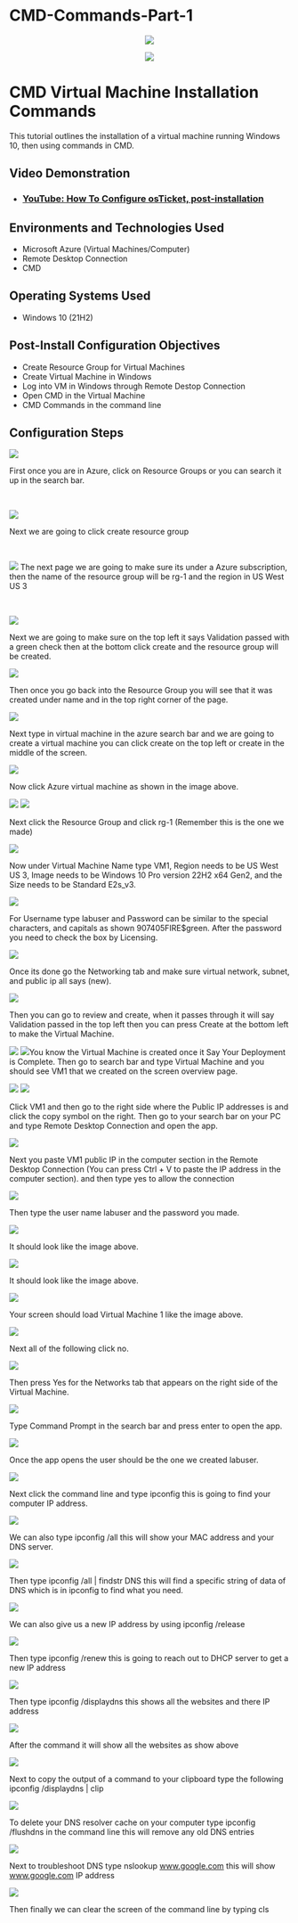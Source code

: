 # CMD-Commands-Part-1
<p align="center">
<img src="https://www.wallpaperflare.com/static/79/573/83/code-minimalism-microsoft-windows-command-lines-wallpaper.jpg"/>
</p>
<p align="center">
<img src="https://github.com/Jacobvillagomez1/CMD-Commands-Part-1/assets/143027686/5a1b3c58-bcc2-48b0-bdb9-93bfc287b09c"/>
</p>
<h1>CMD Virtual Machine Installation Commands</h1>
This tutorial outlines the installation of a virtual machine running Windows 10, then using commands in CMD.<br />


<h2>Video Demonstration</h2>

- ### [YouTube: How To Configure osTicket, post-installation](https://www.youtube.com)

<h2>Environments and Technologies Used</h2>

- Microsoft Azure (Virtual Machines/Computer)
- Remote Desktop Connection
- CMD

<h2>Operating Systems Used </h2>

- Windows 10</b> (21H2)

<h2>Post-Install Configuration Objectives</h2>

- Create Resource Group for Virtual Machines
- Create Virtual Machine in Windows
- Log into VM in Windows through Remote Destop Connection  
- Open CMD in the Virtual Machine
- CMD Commands in the command line

<h2>Configuration Steps</h2>

<p>
<img src="https://github.com/Jacobvillagomez1/CMD-Commands-Part-1/assets/143027686/4d0bee33-04ea-48bf-8d2e-6f764ce8523c"/>
</p>
<p>
First once you are in Azure, click on Resource Groups or you can search it up in the search bar.
</p>
<br />

<p>
<img src="https://github.com/Jacobvillagomez1/CMD-Commands-Part-1/assets/143027686/0d1e8141-d7fc-4c1b-84c9-76fed61ed0ce"/>
</p>
<p>
Next we are going to click create resource group
</p>
<br />

<p>
<img src="https://github.com/Jacobvillagomez1/CMD-Commands-Part-1/assets/143027686/388e21ce-cad0-46b8-8bc6-ada943731b97"
<p>
The next page we are going to make sure its under a Azure subscription, then the name of the resource group will be rg-1 and the region in US West US 3
</p>
<br />
<p>
<img src="https://github.com/Jacobvillagomez1/CMD-Commands-Part-1/assets/143027686/54a499f6-cce7-4cf2-91e6-c7a2d047c518"
<p>
  
Next we are going to make sure on the top left it says Validation passed with a green check then at the bottom click create and the resource group will be created.
</p>
<p>
<img src="https://github.com/Jacobvillagomez1/CMD-Commands-Part-1/assets/143027686/a352f1a3-81bc-4088-a7f8-140ce798c67b"
<p>
  
Then once you go back into the Resource Group you will see that it was created under name and in the top right corner of the page.
</p>
<p>
<img src="https://github.com/Jacobvillagomez1/CMD-Commands-Part-1/assets/143027686/d503d5d1-0b3c-44a9-94e6-7046d9d764ab"
<p>
  
Next type in virtual machine in the azure search bar and we are going to create a virtual machine you can click create on the top left or create in the middle of the screen.
<p>
<img src="https://github.com/Jacobvillagomez1/CMD-Commands-Part-1/assets/143027686/68f68298-de96-49b3-8f37-1a450bad0a2f"
<p>
  
Now click Azure virtual machine as shown in the image above.
<p>
<img src="https://github.com/Jacobvillagomez1/CMD-Commands-Part-1/assets/143027686/68dab5ec-5351-44fb-9d44-6dbd3d873575"
<p>
<img src="https://github.com/Jacobvillagomez1/CMD-Commands-Part-1/assets/143027686/ee5d94f2-282d-4055-aaa2-6d3e13a268d3"  
<p>
  
Next click the Resource Group and click rg-1 (Remember this is the one we made)
<p>
<img src="https://github.com/Jacobvillagomez1/CMD-Commands-Part-1/assets/143027686/9a403d30-287d-4c32-a7c4-c21071fabe49"
<p>
  
Now under Virtual Machine Name type VM1, Region needs to be US West US 3, Image needs to be Windows 10 Pro version 22H2 x64 Gen2, and the Size needs to be Standard E2s_v3.
<p>
<img src="https://github.com/Jacobvillagomez1/CMD-Commands-Part-1/assets/143027686/efb0d977-7b44-49ba-9ded-24fee80137e5"
<p>
  
For Username type labuser and Password can be similar to the special characters, and capitals as shown 907405FIRE$green. After the password you need to check the box by Licensing. 
<p>
<img src="https://github.com/Jacobvillagomez1/CMD-Commands-Part-1/assets/143027686/d69be498-b1a9-45e5-9459-17cb185782a8"
<p>
  
Once its done go the Networking tab and make sure virtual network, subnet, and public ip all says (new). 
<p>
<img src="https://github.com/Jacobvillagomez1/CMD-Commands-Part-1/assets/143027686/80aef843-8a92-49ce-a305-3c9fc5968012"
<p>
  
Then you can go to review and create, when it passes through it will say Validation passed in the top left then you can press Create at the bottom left to make the Virtual Machine. 
<p>
<img src="https://github.com/Jacobvillagomez1/CMD-Commands-Part-1/assets/143027686/a3d69c50-6f22-4d4a-a5ad-576f72e784ce"
<p>
<img src="https://github.com/Jacobvillagomez1/CMD-Commands-Part-1/assets/143027686/6bac7907-dc24-49d0-8c6a-0324b767db92" 
  
You know the Virtual Machine is created once it Say Your Deployment is Complete. Then go to search bar and type Virtual Machine and you should see VM1 that we created on the screen overview page.
<p>
<img src="https://github.com/Jacobvillagomez1/CMD-Commands-Part-1/assets/143027686/dc481d82-fa7c-4464-8b4e-b48d3c5a8049"
<p>
<img src="https://github.com/Jacobvillagomez1/CMD-Commands-Part-1/assets/143027686/f399d089-8d94-45c7-ab6e-76b01e3ee893"
<p>
  
Click VM1 and then go to the right side where the Public IP addresses is and click the copy symbol on the right. Then go to your search bar on your PC and type Remote Desktop Connection and open the app. 
<p>
<img src="https://github.com/Jacobvillagomez1/CMD-Commands-Part-1/assets/143027686/5cdbf126-fad9-474d-badb-99e0266fc377"
<p>
  
Next you paste VM1 public IP in the computer section in the Remote Desktop Connection (You can press Ctrl + V to paste the IP address in the computer section). and then type yes to allow the connection
<p>
<img src="https://github.com/Jacobvillagomez1/CMD-Commands-Part-1/assets/143027686/8f3eec77-7fe3-49c2-b203-b127da649297"
<p>
  
Then type the user name labuser and the password you made.  
<p>
<img src="https://github.com/Jacobvillagomez1/CMD-Commands-Part-1/assets/143027686/32c98164-ecf5-4f43-9e14-df23d7475ab7"
<p>
  
It should look like the image above.
<p>
<img src="https://github.com/Jacobvillagomez1/CMD-Commands-Part-1/assets/143027686/71d2c7e6-b51c-4f3d-be91-0c1f0e601fa0"
<p>
  
It should look like the image above.
  
<p>
<img src="https://github.com/Jacobvillagomez1/CMD-Commands-Part-1/assets/143027686/62cb58ea-78c3-4068-873b-d662740921d6"
<p>
  
Your screen should load Virtual Machine 1 like the image above.
<p>
<img src="https://github.com/Jacobvillagomez1/CMD-Commands-Part-1/assets/143027686/96a12cbb-e2ce-4ed7-b905-f8cd8b3c8019"
<p>
  
Next all of the following click no.
<p>
<img src="https://github.com/Jacobvillagomez1/CMD-Commands-Part-1/assets/143027686/313f8b4a-b094-48bd-be8a-e5b272bdcc30"
<p>
  
Then press Yes for the Networks tab that appears on the right side of the Virtual Machine.
<p>
<img src="https://github.com/Jacobvillagomez1/CMD-Commands-Part-1/assets/143027686/f5a463bc-fc88-4c9b-9bed-06c5b9511290"
<p>
  
Type Command Prompt in the search bar and press enter to open the app.
<p>
<img src="https://github.com/Jacobvillagomez1/CMD-Commands-Part-1/assets/143027686/bc5af93b-9469-4f40-9f65-4a5996fd4f10"
<p>
  
Once the app opens the user should be the one we created labuser.
<p>
<img src="https://github.com/Jacobvillagomez1/CMD-Commands-Part-1/assets/143027686/ad0f6aca-b14a-4af4-9ed3-13bc27f7e0a9"
<p>
  
Next click the command line and type ipconfig this is going to find your computer IP address.
<p>
<img src="https://github.com/Jacobvillagomez1/CMD-Commands-Part-1/assets/143027686/2cfe3a59-0f31-4fb6-ada5-a33e3f06ad8f"
<p>
  
We can also type ipconfig /all this will show your MAC address and your DNS server.
<p>
<img src="https://github.com/Jacobvillagomez1/CMD-Commands-Part-1/assets/143027686/69ef9285-f631-46ab-aca0-6f034b47dda7"
<p>
  
Then type ipconfig /all | findstr DNS this will find a specific string of data of DNS which is in ipconfig to find what you need.
<p>
<img src="https://github.com/Jacobvillagomez1/CMD-Commands-Part-1/assets/143027686/ab579151-3e70-42db-885e-95d634e139b0"
<p>
  
We can also give us a new IP address by using ipconfig /release
<p>
<img src="https://github.com/Jacobvillagomez1/CMD-Commands-Part-1/assets/143027686/a60290d9-d67a-4aac-9b96-b92413e391a6"
<p>
  
Then type ipconfig /renew this is going to reach out to DHCP server to get a new IP address
<p>
<img src="https://github.com/Jacobvillagomez1/CMD-Commands-Part-1/assets/143027686/661aacf2-0f53-4a9b-b5f5-773c9a21274a"
<p>
  
Then type ipconfig /displaydns this shows all the websites and there IP address
<p>
<img src="https://github.com/Jacobvillagomez1/CMD-Commands-Part-1/assets/143027686/d56a509f-2520-4ca7-961e-87339f9d8c6b"
<p>
  
After the command it will show all the websites as show above 
<p>
<img src="https://github.com/Jacobvillagomez1/CMD-Commands-Part-1/assets/143027686/add6c722-ed40-46fd-b1f1-87febc533f6e"
<p>
  
Next to copy the output of a command to your clipboard type the following ipconfig /displaydns | clip
<p>
<img src="https://github.com/Jacobvillagomez1/CMD-Commands-Part-1/assets/143027686/ea212d56-6b53-4511-a0cc-0337031323d4"
<p>
  
To delete your DNS resolver cache on your computer type ipconfig /flushdns in the command line this will remove any old DNS entries
<p>
<img src="https://github.com/Jacobvillagomez1/CMD-Commands-Part-1/assets/143027686/20654b02-5bfd-41e5-b8a4-7188fbdb491a"
<p>
  
Next to troubleshoot DNS type nslookup www.google.com this will show www.google.com IP address
<p>
<img src="https://github.com/Jacobvillagomez1/CMD-Commands-Part-1/assets/143027686/fc2d5705-6f49-41da-bd1e-5bc612464e73"
<p>
  
Then finally we can clear the screen of the command line by typing cls
